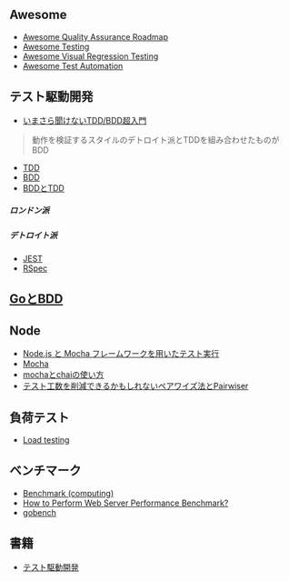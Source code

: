 ## Awesome
- [Awesome Quality Assurance Roadmap](https://github.com/fityanos/awesome-quality-assurance-roadmap#awesome-quality-assurance-roadmap- "Awesome Quality Assurance Roadmap")
- [Awesome Testing](https://github.com/TheJambo/awesome-testing#awesome-testing-- "Awesome Testing")
- [Awesome Visual Regression Testing](https://github.com/mojoaxel/awesome-regression-testing#awesome-visual-regression-testing- "Awesome Visual Regression Testing")
- [Awesome Test Automation](https://github.com/atinfo/awesome-test-automation "Awesome Test Automation")
## テスト駆動開発
- [いまさら聞けないTDD/BDD超入門](https://atmarkit.itmedia.co.jp/ait/series/1431/ "いまさら聞けないTDD/BDD超入門")
> 動作を検証するスタイルのデトロイト派とTDDを組み合わせたものがBDD
- [TDD](https://ja.wikipedia.org/wiki/%E3%83%86%E3%82%B9%E3%83%88%E9%A7%86%E5%8B%95%E9%96%8B%E7%99%BA "TDD")
- [BDD](https://ja.wikipedia.org/wiki/%E3%83%93%E3%83%98%E3%82%A4%E3%83%93%E3%82%A2%E9%A7%86%E5%8B%95%E9%96%8B%E7%99%BA "BDD")
- [BDDとTDD](https://qiita.com/YUM_3/items/b7c1cd1be9da92625143 "BDDとTDD")
##### ロンドン派
##### デトロイト派
- [JEST](https://jestjs.io/ja "JEST")
- [RSpec](https://rspec.info "RSpec")
## [GoとBDD](https://github.com/TakahitoSuzukiii/docs/wiki/Go#test "GoとBDD")
## Node
- [Node.js と Mocha フレームワークを用いたテスト実行](https://matsuand.github.io/docs.docker.jp.onthefly/language/nodejs/run-tests/ "Node.js と Mocha フレームワークを用いたテスト実行")
- [Mocha](https://mochajs.org/ "Mocha")
- [mochaとchaiの使い方](https://qiita.com/y_hokkey/items/f73ea6b3d5f6902396b6 "mochaとchaiの使い方")
- [テスト工数を削減できるかもしれないペアワイズ法とPairwiser](https://qiita.com/y_hokkey/items/0a433ba25a5c5587d4ad "テスト工数を削減できるかもしれないペアワイズ法とPairwiser")
## 負荷テスト
- [Load testing](https://en.wikipedia.org/wiki/Load_testing "Load testing")
## ベンチマーク
- [Benchmark (computing)](https://en.wikipedia.org/wiki/Benchmark_(computing) "Benchmark (computing)")
- [How to Perform Web Server Performance Benchmark?](https://geekflare.com/web-performance-benchmark/ "How to Perform Web Server Performance Benchmark?")
- [gobench](https://github.com/cmpxchg16/gobench "gobench")
## 書籍
- [テスト駆動開発](https://www.amazon.co.jp/%E3%83%86%E3%82%B9%E3%83%88%E9%A7%86%E5%8B%95%E9%96%8B%E7%99%BA-%EF%BC%AB%EF%BD%85%EF%BD%8E%EF%BD%94%EF%BC%A2%EF%BD%85%EF%BD%83%EF%BD%8B-ebook/dp/B077D2L69C?__mk_ja_JP=%E3%82%AB%E3%82%BF%E3%82%AB%E3%83%8A&keywords=tdd&qid=1636170545&s=books&sr=1-1&linkCode=sl1&tag=yum3-22&linkId=65710e03976fb68055954460c0e7dc65&language=ja_JP&ref_=as_li_ss_tl "テスト駆動開発")